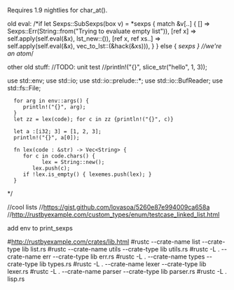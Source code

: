 Requires 1.9 nightlies for char_at().

old eval:
      /*if let Sexps::SubSexps(box v) = *sexps {
         match &v[..] {
            [] => Sexps::Err(String::from("Trying to evaluate empty list")),
            [ref x] => self.apply(self.eval(&x), lst_new::<Sexps>()),
            [ref x, ref xs..] => self.apply(self.eval(&x), vec_to_lst::<Sexps>(&hack(&xs))),
         }
      }
      else { *sexps } //we're an atom*/

other old stuff:
   //TODO: unit test
   //println!("{}", slice_str("hello", 1, 3));

   use std::env; use std::io; use std::io::prelude::*;
   use std::io::BufReader; use std::fs::File;

      for arg in env::args() {
         println!("{}", arg);
      }
      let zz = lex(code); for c in zz {println!("{}", c)}

      let a :[i32; 3] = [1, 2, 3];
      println!("{}", a[0]);

      fn lex(code : &str) -> Vec<String> {
         for c in code.chars() {
               lex = String::new();
            lex.push(c);
         if !lex.is_empty() { lexemes.push(lex); }
      }
   */

   //cool lists
   //https://gist.github.com/lovasoa/5260e87e994009ca658a
   //http://rustbyexample.com/custom_types/enum/testcase_linked_list.html


add env to print_sexps

#http://rustbyexample.com/crates/lib.html
#rustc --crate-name list --crate-type lib list.rs
#rustc --crate-name utils --crate-type lib utils.rs
#rustc -L . --crate-name err --crate-type lib err.rs
#rustc -L . --crate-name types --crate-type lib types.rs
#rustc -L . --crate-name lexer --crate-type lib lexer.rs
#rustc -L . --crate-name parser --crate-type lib parser.rs
#rustc -L . lisp.rs


